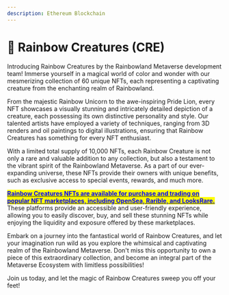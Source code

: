 ```yaml
---
description: Ethereum Blockchain
---
```


# 🦁 Rainbow Creatures (CRE)

Introducing Rainbow Creatures by the Rainbowland Metaverse development team! Immerse yourself in a magical world of color and wonder with our mesmerizing collection of 60 unique NFTs, each representing a captivating creature from the enchanting realm of Rainbowland.

From the majestic Rainbow Unicorn to the awe-inspiring Pride Lion, every NFT showcases a visually stunning and intricately detailed depiction of a creature, each possessing its own distinctive personality and style. Our talented artists have employed a variety of techniques, ranging from 3D renders and oil paintings to digital illustrations, ensuring that Rainbow Creatures has something for every NFT enthusiast.

With a limited total supply of 10,000 NFTs, each Rainbow Creature is not only a rare and valuable addition to any collection, but also a testament to the vibrant spirit of the Rainbowland Metaverse. As a part of our ever-expanding universe, these NFTs provide their owners with unique benefits, such as exclusive access to special events, rewards, and much more.

[<mark style="color:blue;">**Rainbow Creatures NFTs are available for purchase and trading on popular NFT marketplaces, including OpenSea, Rarible, and LooksRare.**</mark>](https://opensea.io/collection/rainbow-creatures-cre) These platforms provide an accessible and user-friendly experience, allowing you to easily discover, buy, and sell these stunning NFTs while enjoying the liquidity and exposure offered by these marketplaces.

Embark on a journey into the fantastical world of Rainbow Creatures, and let your imagination run wild as you explore the whimsical and captivating realm of the Rainbowland Metaverse. Don't miss this opportunity to own a piece of this extraordinary collection, and become an integral part of the Metaverse Ecosystem with limitless possibilities!

Join us today, and let the magic of Rainbow Creatures sweep you off your feet!

